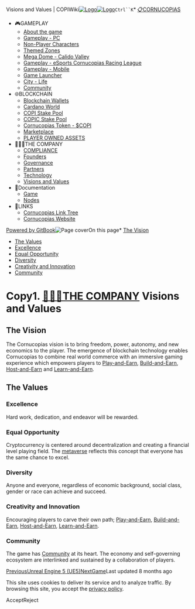 Visions and Values | COPIWiki[![Logo](https://copiwiki.cornucopias.io/~gitbook/image?url=https%3A%2F%2F1762761122-files.gitbook.io%2F%7E%2Ffiles%2Fv0%2Fb%2Fgitbook-x-prod.appspot.com%2Fo%2Forganizations%252FVpfHHIHQI6ROs7kspCfa%252Fsites%252Fsite_dzbNR%252Flogo%252FxczoLfMLSrLZyl8UxDSg%252FCornucopias_Logo-White-Medium.png%3Falt%3Dmedia%26token%3Dcfef2e74-c264-4b9d-bc1c-d89788f5dc9c&width=260&dpr=4&quality=100&sign=ce383b9c&sv=2)![Logo](https://copiwiki.cornucopias.io/~gitbook/image?url=https%3A%2F%2F1762761122-files.gitbook.io%2F%7E%2Ffiles%2Fv0%2Fb%2Fgitbook-x-prod.appspot.com%2Fo%2Forganizations%252FVpfHHIHQI6ROs7kspCfa%252Fsites%252Fsite_dzbNR%252Flogo%252FxczoLfMLSrLZyl8UxDSg%252FCornucopias_Logo-White-Medium.png%3Falt%3Dmedia%26token%3Dcfef2e74-c264-4b9d-bc1c-d89788f5dc9c&width=260&dpr=4&quality=100&sign=ce383b9c&sv=2)](/)`Ctrl``K`* [📋CORNUCOPIAS](/)
* 🎮GAMEPLAY
	+ [About the game](/gameplay/about-the-game)
	+ [Gameplay - PC](/gameplay/gameplay-pc)
	+ [Non-Player Characters](/gameplay/non-player-characters)
	+ [Themed Zones](/gameplay/themed-zones)
	+ [Mega Dome - Calido Valley](/gameplay/mega-dome-calido-valley)
	+ [Gameplay - eSports Cornucopias Racing League](/gameplay/gameplay-esports-cornucopias-racing-league)
	+ [Gameplay - Mobile](/gameplay/gameplay-mobile)
	+ [Game Launcher](/gameplay/game-launcher)
	+ [City - Life](/gameplay/city-life)
	+ [Community](/gameplay/community)
* 🌐BLOCKCHAIN
	+ [Blockchain Wallets](/blockchain/blockchain-wallets)
	+ [Cardano World](/blockchain/cardano-world)
	+ [COPI Stake Pool](/blockchain/copi-stake-pool)
	+ [COPIC Stake Pool](/blockchain/copic-stake-pool)
	+ [Cornucopias Token - $COPI](/blockchain/cornucopias-token-usdcopi)
	+ [Marketplace](/blockchain/marketplace)
	+ [PLAYER OWNED ASSETS](/blockchain/player-owned-assets)
* 🧑‍🤝‍🧑THE COMPANY
	+ [COMPLIANCE](/the-company/compliance)
	+ [Founders](/the-company/founders)
	+ [Governance](/the-company/governance)
	+ [Partners](/the-company/partners)
	+ [Technology](/the-company/technology)
	+ [Visions and Values](/the-company/visions-and-values)
* 📖Documentation
	+ [Game](/documentation/game)
	+ [Nodes](/documentation/nodes)
* 🔗LINKS
	+ [Cornucopias Link Tree](https://linktr.ee/cornucopias.game)
	+ [Cornucopias Website](https://www.cornucopias.io)

[Powered by GitBook](https://www.gitbook.com/?utm_source=content&utm_medium=trademark&utm_campaign=PQmCVki2WHg9QcW9pdrX)![Page cover](https://copiwiki.cornucopias.io/~gitbook/image?url=https%3A%2F%2F4046923609-files.gitbook.io%2F%7E%2Ffiles%2Fv0%2Fb%2Fgitbook-x-prod.appspot.com%2Fo%2Fspaces%252FPQmCVki2WHg9QcW9pdrX%252Fuploads%252F0jrjNXBrk7KWyz3ZVGvW%252FCOPI_Wiki_Titles_COPIVisions%252BValues.jpg%3Falt%3Dmedia%26token%3Dfad8a9d1-65a7-4ce2-b9a2-6d53e68af5d2&width=1248&dpr=4&quality=100&sign=88e12f49&sv=2)On this page* [The Vision](#the-vision)
* [The Values](#the-values)
* [Excellence](#excellence)
* [Equal Opportunity](#equal-opportunity)
* [Diversity](#diversity)
* [Creativity and Innovation](#creativity-and-innovation)
* [Community](#community)

Copy1. [🧑‍🤝‍🧑THE COMPANY](/the-company)
Visions and Values
==================

The Vision
----------

The Cornucopias vision is to bring freedom, power, autonomy, and new economics to the player. The emergence of blockchain technology enables Cornucopias to combine real world commerce with an immersive gaming experience which empowers players to [Play-and-Earn](/gameplay/about-the-game/play-and-earn), [Build-and-Earn](/gameplay/about-the-game/build-and-earn), [Host-and-Earn](/gameplay/about-the-game/host-and-earn) and [Learn-and-Earn](/gameplay/about-the-game/learn-and-earn).

The Values
----------

### Excellence

Hard work, dedication, and endeavor will be rewarded.

### Equal Opportunity

Cryptocurrency is centered around decentralization and creating a financial level playing field. The [metaverse](/gameplay/about-the-game/cornucopias-game-world) reflects this concept that everyone has the same chance to excel.

### Diversity

Anyone and everyone, regardless of economic background, social class, gender or race can achieve and succeed.

### Creativity and Innovation

Encouraging players to carve their own path; [Play-and-Earn](/gameplay/about-the-game/play-and-earn), [Build-and-Earn](/gameplay/about-the-game/build-and-earn), [Host-and-Earn](/gameplay/about-the-game/host-and-earn), [Learn-and-Earn](/gameplay/about-the-game/learn-and-earn).

### Community

The game has [Community](/gameplay/community) at its heart. The economy and self-governing ecosystem are interlinked and sustained by a collaboration of players.

[PreviousUnreal Engine 5 (UE5)](/the-company/technology/unreal-engine-5-ue5)[NextGame](/documentation/game)Last updated 8 months ago

This site uses cookies to deliver its service and to analyze traffic. By browsing this site, you accept the [privacy policy](https://www.cornucopias.io/privacy-policy).

AcceptReject